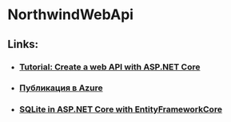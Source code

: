 # NorthwindWebApi

## Links:
- ### [Tutorial: Create a web API with ASP.NET Core](https://learn.microsoft.com/ru-ru/aspnet/core/tutorials/first-web-api?view=aspnetcore-8.0&tabs=visual-studio)
- ### [Публикация в Azure](https://learn.microsoft.com/ru-ru/aspnet/core/tutorials/publish-to-azure-api-management-using-vs?view=aspnetcore-8.0)
- ### [SQLite in ASP.NET Core with EntityFrameworkCore](https://stackoverflow.com/questions/36488461/sqlite-in-asp-net-core-with-entityframeworkcore)